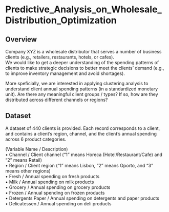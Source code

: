 # Predictive_Analysis_on_Wholesale_Distribution_Optimization

## Overview
Company XYZ is a wholesale distributor that serves a number of business clients (e.g., retailers, restaurants, hotels, or cafes).   
We would like to get a deeper understanding of the spending patterns of clients to make strategic decisions to better meet the clients’ demand (e.g., to improve inventory management and avoid shortages).  

More speficially, we are interested in applying clustering analysis to understand client annual spending patterns (in a standardized monetary unit). Are there any meaningful client groups / types? If so, how are they distributed across different channels or regions?  

## Dataset
A dataset of 440 clients is provided. Each record corresponds to a client, and contains a client’s region, channel, and the client’s annual spending across 6 product categories.  

(Variable Name / Description)  
• Channel / Client channel (“1” means Horeca (Hotel/Restaurant/Cafe) and “2” means Retail)  
• Region / Client region (“1” means Lisbon, “2” means Oporto, and “3” means other regions)  
• Fresh / Annual spending on fresh products  
• Milk / Annual spending on milk products  
• Grocery / Annual spending on grocery products  
• Frozen / Annual spending on frozen products  
• Detergents Paper / Annual spending on detergents and paper products  
• Delicatessen / Annual spending on deli products  
